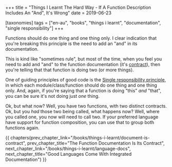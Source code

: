 +++
title = "Things I Learnt The Hard Way - If A Function Description Includes An \"And\", It's Wrong"
date = 2019-06-23

[taxonomies]
tags = ["en-au", "books", "things i learnt", "documentation", "single responsibility"]
+++

Functions should do one thing and one thing only. I clear indication that
you're breaking this principle is the need to add an "and" in its
documentation.

<!-- more -->

This is kind like "sometimes rule", but most of the time, when you feel you
need to add and "and" to the function documentation (it's
[contract](/books/things-i-learnt/document-is-contract)), then you're telling
that that function is doing two (or more things).

One of guiding principles of good code is the [Single responsibility
principle](https://en.wikipedia.org/wiki/Single_responsibility_principle), in
which each module/class/function should do one thing and one thing only. And,
again, if you're saying that a function is doing "this" _and_ "that", you can
be sure it's not doing just _one_ thing.

Ok, but what now? Well, you have two functions, with two distinct contracts.
Ok, but you _had_ those two being called, what happens now? Well, where you
called one, you now will need to call two. If your preferred language have
support for function composition, you can use that to group both functions
again.

{{ chapters(prev_chapter_link="/books/things-i-learnt/document-is-contract", prev_chapter_title="The Function Documentation Is Its Contract", next_chapter_link="/books/things-i-learnt/language-docs", next_chapter_title="Good Languages Come With Integrated Documentation") }}
